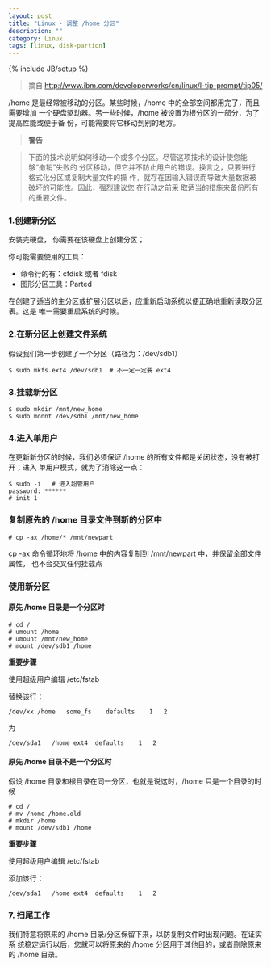 ```yaml
---
layout: post
title: "Linux - 调整 /home 分区"
description: ""
category: Linux
tags: [linux, disk-partion]
---
```

{% include JB/setup %}

> 摘自 http://www.ibm.com/developerworks/cn/linux/l-tip-prompt/tip05/

/home 是最经常被移动的分区。某些时候，/home 中的全部空间都用完了，而且需要增加
一个硬盘驱动器。另一些时候，/home 被设置为根分区的一部分，为了提高性能或便于备
份，可能需要将它移动到别的地方。

> **警告**

> 下面的技术说明如何移动一个或多个分区。尽管这项技术的设计使您能够“撤销”失败的
分区移动，但它并不防止用户的错误。换言之，只要进行格式化分区或复制大量文件的操
作，就存在因输入错误而导致大量数据被破坏的可能性。因此，强烈建议您 在行动之前采
取适当的措施来备份所有的重要文件。

### 1.创建新分区

安装完硬盘， 你需要在该硬盘上创建分区；

你可能需要使用的工具：

+ 命令行的有：cfdisk 或者 fdisk
+ 图形分区工具：Parted

在创建了适当的主分区或扩展分区以后，应重新启动系统以便正确地重新读取分区表。这是
唯一需要重启系统的时候。

### 2.在新分区上创建文件系统

假设我们第一步创建了一个分区（路径为：/dev/sdb1）

    $ sudo mkfs.ext4 /dev/sdb1  # 不一定一定要 ext4

### 3.挂载新分区

    $ sudo mkdir /mnt/new_home
    $ sudo monnt /dev/sdb1 /mnt/new_home

### 4.进入单用户

在更新新分区的时候，我们必须保证 /home 的所有文件都是关闭状态，没有被打开；进入
单用户模式，就为了消除这一点：

    $ sudo -i   # 进入超管用户
    password: ******
    # init 1    

### 复制原先的 /home 目录文件到新的分区中
    
    # cp -ax /home/* /mnt/newpart

cp -ax 命令循环地将 /home 中的内容复制到 /mnt/newpart 中，并保留全部文件属性，
也不会交叉任何挂载点

### 使用新分区

#### 原先 /home 目录是一个分区时

    # cd /
    # umount /home
    # umount /mnt/new_home
    # mount /dev/sdb1 /home

**重要步骤**

使用超级用户编辑 /etc/fstab

替换该行：

    /dev/xx /home   some_fs    defaults    1   2

为

    /dev/sda1   /home ext4  defaults    1   2

#### 原先 /home 目录不是一个分区时

假设 /home 目录和根目录在同一分区，也就是说这时，/home 只是一个目录的时候

    # cd /
    # mv /home /home.old
    # mkdir /home      
    # mount /dev/sdb1 /home

**重要步骤**

使用超级用户编辑 /etc/fstab

添加该行：

    /dev/sda1   /home ext4  defaults    1   2

### 7. 扫尾工作
我们特意将原来的 /home 目录/分区保留下来，以防复制文件时出现问题。在证实系
统稳定运行以后，您就可以将原来的 /home 分区用于其他目的，或者删除原来的 
/home 目录。

